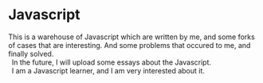# Javascript
This is a warehouse of Javascript which are written by me, and some forks of cases that are interesting. And some problems that occured to me, and finally solved.</br>
&ensp;In the future, I will upload some essays about the Javascript.</br>
&ensp;I am a Javascript learner, and I am very interested about it.
